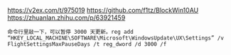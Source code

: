 https://v2ex.com/t/975019
https://github.com/f1tz/BlockWin10AU
https://zhuanlan.zhihu.com/p/63921459

```
命令行里敲一下，可以暂停 3000 天更新。reg add “HKEY_LOCAL_MACHINE\SOFTWARE\Microsoft\WindowsUpdate\UX\Settings” /v FlightSettingsMaxPauseDays /t reg_dword /d 3000 /f
```